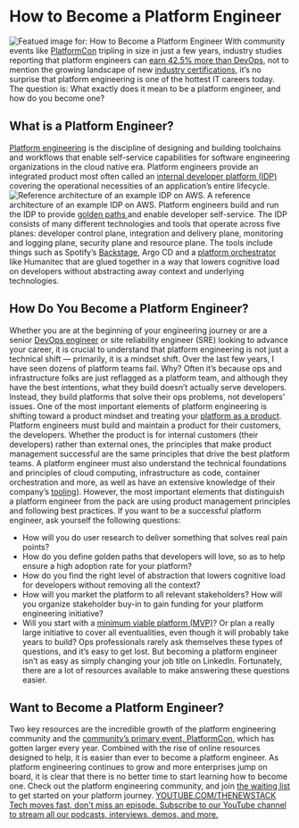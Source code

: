 # How to Become a Platform Engineer
![Featued image for: How to Become a Platform Engineer](https://cdn.thenewstack.io/media/2024/03/3a565ed4-become-platform-engineer-1024x576.jpg)
With community events like
[PlatformCon](https://platformcon.com/) tripling in size in just a few years, industry studies reporting that platform engineers can [earn 42.5% more than DevOps](https://thenewstack.io/its-official-platform-engineers-earn-more-than-you/), not to mention the growing landscape of new [industry certifications](https://platformengineering.org/fundamentals), it’s no surprise that platform engineering is one of the hottest IT careers today.
The question is: What exactly does it mean to be a platform engineer, and how do you become one?
## What is a Platform Engineer?
[Platform engineering](https://platformengineering.org/blog/what-is-platform-engineering) is the discipline of designing and building toolchains and workflows that enable self-service capabilities for software engineering organizations in the cloud native era. Platform engineers provide an integrated product most often called an [internal developer platform (IDP)](https://humanitec.com/blog/what-is-an-internal-developer-platform) covering the operational necessities of an application’s entire lifecycle. ![Reference architecture of an example IDP on AWS.](https://cdn.thenewstack.io/media/2024/03/affeba05-aws-style-1024x647.png)
A reference architecture of an example IDP on AWS.
Platform engineers build and run the IDP to provide
[golden paths ](https://thenewstack.io/how-to-pave-golden-paths-that-actually-go-somewhere/)and enable developer self-service. The IDP consists of many different technologies and tools that operate across five planes: developer control plane, integration and delivery plane, monitoring and logging plane, security plane and resource plane. The tools include things such as Spotify’s [Backstage](https://thenewstack.io/spotifys-backstage-roadmap-aims-to-speed-up-adoption/), Argo CD and a [platform orchestrator](https://www.thoughtworks.com/en-de/radar/techniques/platform-orchestration) like Humanitec that are glued together in a way that lowers cognitive load on developers without abstracting away context and underlying technologies.
## How Do You Become a Platform Engineer?
Whether you are at the beginning of your engineering journey or are a senior
[DevOps engineer](https://roadmap.sh/devops) or site reliability engineer (SRE) looking to advance your career, it is crucial to understand that platform engineering is not just a technical shift — primarily, it is a mindset shift.
Over the last few years, I have seen dozens of platform teams fail. Why? Often it’s because ops and infrastructure folks are just reflagged as a platform team, and although they have the best intentions, what they build doesn’t actually serve developers. Instead, they build platforms that solve their ops problems, not developers’ issues.
One of the most important elements of platform engineering is shifting toward a product mindset and treating your
[platform as a product](https://thenewstack.io/platform-as-a-product-true-devops/). Platform engineers must build and maintain a product for their customers, the developers. Whether the product is for internal customers (their developers) rather than external ones, the principles that make product management successful are the same principles that drive the best platform teams.
A platform engineer must also understand the technical foundations and principles of cloud computing, infrastructure as code, container orchestration and more, as well as have an extensive knowledge of their company’s
[tooling](https://platformengineering.org/platform-tooling)). However, the most important elements that distinguish a platform engineer from the pack are using product management principles and following best practices.
If you want to be a successful platform engineer, ask yourself the following questions:
- How will you do user research to deliver something that solves real pain points?
- How do you define golden paths that developers will love, so as to help ensure a high adoption rate for your platform?
- How do you find the right level of abstraction that lowers cognitive load for developers without removing all the context?
- How will you market the platform to all relevant stakeholders? How will you organize stakeholder buy-in to gain funding for your platform engineering initiative?
- Will you start with a
[minimum viable platform (MVP)](https://humanitec.com/blog/how-to-build-a-minimum-viable-platform-mvp)? Or plan a really large initiative to cover all eventualities, even though it will probably take years to build?
Ops professionals rarely ask themselves these types of questions, and it’s easy to get lost. But becoming a platform engineer isn’t as easy as simply changing your job title on LinkedIn. Fortunately, there are a lot of resources available to make answering these questions easier.
## Want to Become a Platform Engineer?
Two key resources are the incredible growth of the platform engineering community and the
[community’s primary event, PlatformCon](https://thenewstack.io/platformcon-2024-call-for-proposals-registration-now-open/), which has gotten larger every year. Combined with the rise of online resources designed to help, it is easier than ever to become a platform engineer.
As platform engineering continues to grow and more enterprises jump on board, it is clear that there is no better time to start learning how to become one.
Check out the platform engineering community, and join
[the waiting list](https://platformengineering.org/fundamentals) to get started on your platform journey. [
YOUTUBE.COM/THENEWSTACK
Tech moves fast, don't miss an episode. Subscribe to our YouTube
channel to stream all our podcasts, interviews, demos, and more.
](https://youtube.com/thenewstack?sub_confirmation=1)
